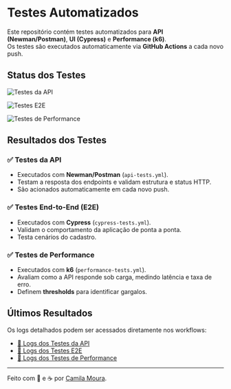 # Testes Automatizados

Este repositório contém testes automatizados para **API (Newman/Postman)**, **UI (Cypress)** e **Performance (k6)**.  
Os testes são executados automaticamente via **GitHub Actions** a cada novo push.

## Status dos Testes

![Testes da API](https://github.com/camilalnmouraa/desafio-testes-automatizados/actions/workflows/api-tests.yml/badge.svg)

![Testes E2E](https://github.com/camilalnmouraa/desafio-testes-automatizados/actions/workflows/cypress-tests.yml/badge.svg)

![Testes de Performance](https://github.com/camilalnmouraa/desafio-testes-automatizados/actions/workflows/performance-tests.yml/badge.svg)


## Resultados dos Testes

### ✅ Testes da API
- Executados com **Newman/Postman** (`api-tests.yml`).
- Testam a resposta dos endpoints e validam estrutura e status HTTP.
- São acionados automaticamente em cada novo push.

### ✅ Testes End-to-End (E2E)
- Executados com **Cypress** (`cypress-tests.yml`).
- Validam o comportamento da aplicação de ponta a ponta.
- Testa cenários do cadastro.

### ✅ Testes de Performance
- Executados com **k6** (`performance-tests.yml`).
- Avaliam como a API responde sob carga, medindo latência e taxa de erro.
- Definem **thresholds** para identificar gargalos.


## Últimos Resultados

Os logs detalhados podem ser acessados diretamente nos workflows:

- [🔹 Logs dos Testes da API](https://github.com/camilalnmouraa/desafio-testes-automatizados/actions/workflows/api-tests.yml)
- [🔹 Logs dos Testes E2E](https://github.com/camilalnmouraa/desafio-testes-automatizados/actions/workflows/cypress-tests.yml)
- [🔹 Logs dos Testes de Performance](https://github.com/camilalnmouraa/desafio-testes-automatizados/actions/workflows/performance-tests.yml)

___

Feito com 🩵 e ☕ por [Camila Moura](https://www.linkedin.com/in/camilalnmoura/).
